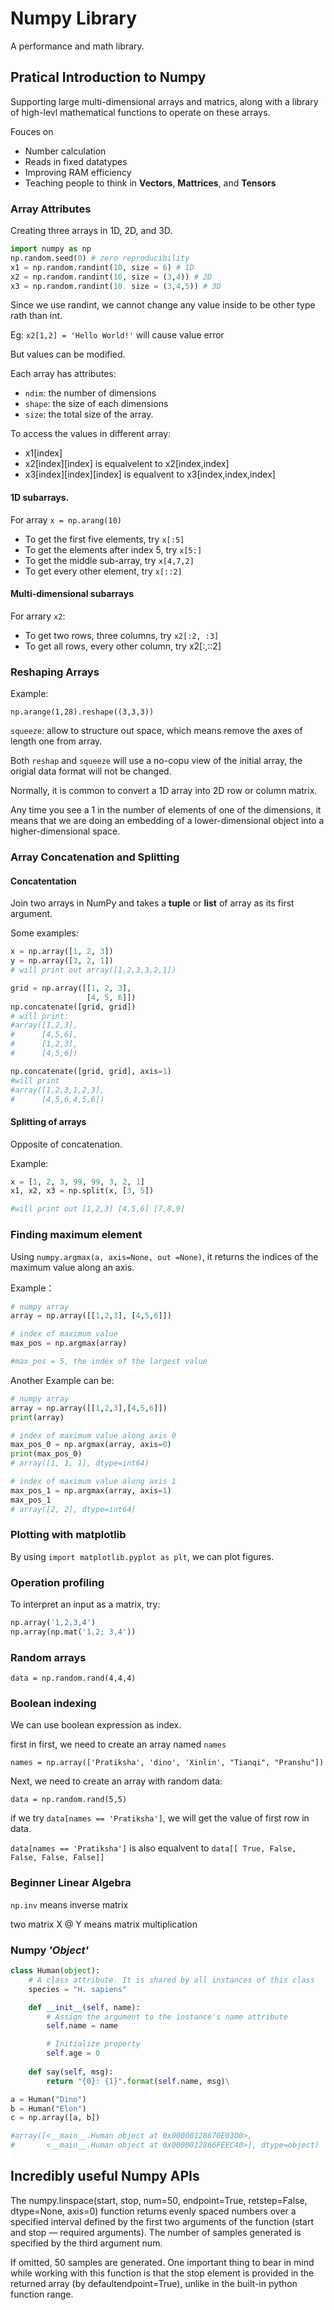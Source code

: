 # Numpy Library
A performance and math library.

## Pratical Introduction to Numpy
Supporting large multi-dimensional arrays and matrics, along with a library of high-levl mathematical functions to operate on these arrays.

Fouces on
  - Number calculation
  - Reads in fixed datatypes
  - Improving RAM efficiency
  - Teaching people to think in **Vectors**, **Mattrices**, and **Tensors**

### Array Attributes
Creating three arrays in 1D, 2D, and 3D.
```python
import numpy as np
np.random.seed(0) # zero reproducibility
x1 = np.random.randint(10, size = 6) # 1D
x2 = np.random.randint(10, size = (3,4)) # 2D
x3 = np.random.randint(10. size = (3,4,5)) # 3D
```
Since we use randint, we cannot change any value inside to be other type rath than int.

Eg: `x2[1,2] = 'Hello World!'` will cause value error

But values can be modified.

Each array has attributes:
- `ndim`: the number of dimensions
- `shape`: the size of each dimensions
- `size`: the total size of the array.

To access the values in different array:
- x1[index]
- x2[index][index] is equalvelent to x2[index,index]
- x3[index][index][index] is equalvent to x3[index,index,index]

#### 1D subarrays.
For array `x = np.arang(10)`
  - To get the first five elements, try `x[:5]`
  - To get the elements after index 5, try `x[5:]` 
  - To get the middle sub-array, try `x[4,7,2]`
  - To get every other element, try `x[::2]`

#### Multi-dimensional subarrays
For arrary `x2`:
  - To get two rows, three columns, try `x2[:2, :3]`
  - To get all rows, every other column, try x2[:,::2]

### Reshaping Arrays
Example:

`np.arange(1,28).reshape((3,3,3))`


`squeeze`: allow to structure out space, which means remove the axes of length one from array.

Both `reshap` and `squeeze` will use a no-copu view of the initial array, the origial data format will not be changed. 

Normally, it is common to convert a 1D array into 2D row or column matrix.

Any time you see a 1 in the number of elements of one of the dimensions, it means that we are doing an embedding of a lower-dimensional object into a higher-dimensional space.

### Array Concatenation and Splitting
#### Concatentation
Join two arrays in NumPy and takes a **tuple** or **list** of array as its first argument.

Some examples:
```python
x = np.array([1, 2, 3])
y = np.array([3, 2, 1])
# will print out array([1,2,3,3,2,1])

grid = np.array([[1, 2, 3],
                 [4, 5, 6]])
np.concatenate([grid, grid])
# will print:
#array([1,2,3],
#      [4,5,6],
#      [1,2,3],
#      [4,5,6])

np.concatenate([grid, grid], axis=1)
#will print 
#array([1,2,3,1,2,3],
#      [4,5,6,4,5,6])
```

#### Splitting of arrays
Opposite of concatenation. 

Example:
```python
x = [1, 2, 3, 99, 99, 3, 2, 1]
x1, x2, x3 = np.split(x, [3, 5])

#will print out [1,2,3] [4,5,6] [7,8,9]
``` 

### Finding maximum element
Using `numpy.argmax(a, axis=None, out =None)`, it returns the indices of the maximum value along an axis. 

Example：
```python
# numpy array
array = np.array([[1,2,3], [4,5,6]])

# index of maximum value
max_pos = np.argmax(array)

#max_pos = 5, the index of the largest value
```

Another Example can be:
```python
# numpy array
array = np.array([[1,2,3],[4,5,6]])
print(array)

# index of maximum value along axis 0
max_pos_0 = np.argmax(array, axis=0)
print(max_pos_0)
# array([1, 1, 1], dtype=int64)

# index of maximum value along axis 1
max_pos_1 = np.argmax(array, axis=1)
max_pos_1
# array([2, 2], dtype=int64)
```
### Plotting with matplotlib
By using `import matplotlib.pyplot as plt`, we can plot figures.

### Operation profiling
To interpret an input as a matrix, try:
```python
np.array('1,2,3,4')
np.array(np.mat('1,2; 3,4'))
```
### Random arrays
`data = np.random.rand(4,4,4)`

### Boolean indexing
We can use boolean expression as index. 

first in first, we need to create an array named `names`

`names = np.array(['Pratiksha', 'dino', 'Xinlin', "Tianqi", "Pranshu"])`

Next, we need to create an array with random data:

`data = np.random.rand(5,5)`

if we try `data[names == 'Pratiksha']`, we will get the value of first row in data. 

`data[names == 'Pratiksha']` is also equalvent to `data[[ True, False, False, False, False]]`

### Beginner Linear Algebra
`np.inv` means inverse matrix

two matrix X @ Y means matrix multiplication

### Numpy *'Object'*
```python
class Human(object):
    # A class attribute. It is shared by all instances of this class
    species = "H. sapiens"

    def __init__(self, name):
        # Assign the argument to the instance's name attribute
        self.name = name

        # Initialize property
        self.age = 0
        
    def say(self, msg):
        return "{0}: {1}".format(self.name, msg)\

a = Human("Dino")
b = Human("Elon")
c = np.array([a, b])

#array([<__main__.Human object at 0x00000128670E03D0>,
#       <__main__.Human object at 0x0000012866FEEC40>], dtype=object)
```

## Incredibly useful Numpy APIs
The numpy.linspace(start, stop, num=50, endpoint=True, retstep=False, dtype=None, axis=0) function returns evenly spaced numbers over a specified interval defined by the first two arguments of the function (start and stop — required arguments). The number of samples generated is specified by the third argument num.

If omitted, 50 samples are generated. One important thing to bear in mind while working with this function is that the stop element is provided in the returned array (by defaultendpoint=True), unlike in the built-in python function range.